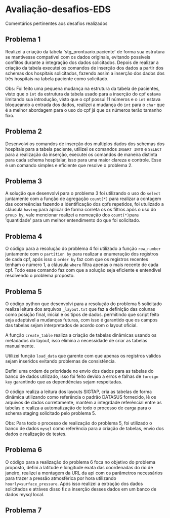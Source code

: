 # Avaliação-desafios-EDS

Comentários pertinentes aos desafios realizados

## Problema 1 

Realizei a criação da tabela 'stg_prontuario.paciente' de forma sua estrutura se mantivesse compatível com os dados originais, evitando possiveis conflitos durante a integração dos dados solicitados. Depois de realizar a criação da tabela executei os comandos de inserção dos dados a partir dos schemas dos hospitais solicitados, fazendo assim a inserção dos dados dos três hospitais na tabela paciente como solicitado.

Obs: Foi feito uma pequena mudança na estrutura da tabela de pacientes, visto que o ```int``` da estrutura da tabela usado para a inserção do cpf estava limitando sua introdução, visto que o cpf possui 11 números e o ```int``` estava bloqueando a entrada dos dados, realizei a mudança do ```int``` para o ```char``` que é a melhor abordagem para o uso do cpf já que os números terão tamanho fixo.

## Problema 2

Desenvolvi os comandos de inserção dos multiplos dados dos schemas dos hospitais para a tabela paciente, utilizei os comandos ``` INSERT INTO ``` e ```SELECT``` para a realização da inserção, executei os comandos de maneira distinta para cada schema hospitalar, isso para uma maior clareza e controle. Esse é um comando simples e eficiente que resolve o problema 2.

## Problema 3 

A solução que desenvolvi para o problema 3 foi utilizando o uso do ```select``` juntamente com a função de agregação ```count(*)``` para realizar a contagem das ocorreências fazendo a identificação dos cpfs repetidos, foi utulizado a cláusula ```having``` para aplicar de forma correta os os filtros após o uso do ```group by```, vale mencionar realizei a nomeação dos ```count(*)```para 'quantidade' para um melhor entendimento do que foi solicitado.

## Problema 4

O código para a resolução do problema 4 foi utilizado a função ```row_number``` juntamente com o ```partition by``` para realizar a enumeração dos registros de cada cpf, após isso o ```order by``` faz com que os registros recentes tenham o número 1, a cláusula ```where``` filtra apenas o mais recente de cada cpf. Todo esse comando faz com que a solução seja eficiente e entendível resolvendo o problema proposto.

## Problema 5

O código python que desenvolvi para a resolução do problema 5 solicitado realiza leitura dos arquivos ```_layout.txt``` que faz a definição das colunas como posição final, inicial e os tipos de dados. permitindo que script feito seja adaptável a mudanças futuras, com isso é garantido que os campos das tabelas sejam interpretados de acordo com o layout oficial. 

A função ```create_table``` realiza a criação de tabelas dinâmicas usando os metadados do layout, isso elimina a necessidade de criar as tabelas manualmente. 

Utilizei função ```load_data``` que garente com que apenas os registros validos sejam inseridos evitando problemas de consistência. 

Defini uma ordem de prioridade no envio dos dados para as tabelas do banco de dados utilizado, isso foi feito devido a erros e falhas de ```foreign key``` garantindo que as dependências sejam respeitadas.

O código realiza a leitura dos layouts SIGTAP, cria as tabelas de forma dinâmica utilizando como referência o padrão DATASUS fornecido, lê os arquivos de dados corretamente, mantém a integrdade referêncial entre as tabelas e realiza a automatização de todo o processo de carga para o schema staging solicitado pelo problema 5.

Obs: Para todo o processo de realização do problema 5, foi utilizado o banco de dados ```mysql``` como referência para a criação de tabelas, envio dos dados e realização de testes.

## Problema 6

O código para a realização do problema 6 foca no objetivo do problema proposto, defini a latitude e longitude exata das coordenadas do rio de janeiro, realizei a montagem da URL da api com os parâmetros necessários para trazer a pressão atmosférica por hora utilizando ```hourly=surface_pressure```. Após isso realizei a extração dos dados solicitados e atráves disso fiz a inserção desses dados em um banco de dados mysql local. 

## Problema 7











